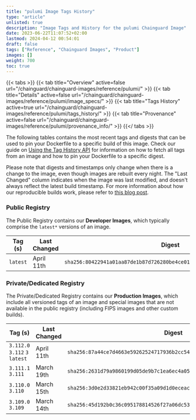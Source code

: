 ```yaml
---
title: "pulumi Image Tags History"
type: "article"
unlisted: true
description: "Image Tags and History for the pulumi Chainguard Image"
date: 2023-06-22T11:07:52+02:00
lastmod: 2024-04-12 00:54:01
draft: false
tags: ["Reference", "Chainguard Images", "Product"]
images: []
weight: 700
toc: true
---
```


{{< tabs >}}
{{< tab title="Overview" active=false url="/chainguard/chainguard-images/reference/pulumi/" >}}
{{< tab title="Details" active=false url="/chainguard/chainguard-images/reference/pulumi/image_specs/" >}}
{{< tab title="Tags History" active=true url="/chainguard/chainguard-images/reference/pulumi/tags_history/" >}}
{{< tab title="Provenance" active=false url="/chainguard/chainguard-images/reference/pulumi/provenance_info/" >}}
{{</ tabs >}}

The following tables contains the most recent tags and digests that can be used to pin your Dockerfile to a specific build of this image. Check our guide on [Using the Tag History API](/chainguard/chainguard-images/using-the-tag-history-api/) for information on how to fetch all tags from an image and how to pin your Dockerfile to a specific digest.

Please note that digests and timestamps only change when there is a change to the image, even though images are rebuilt every night. The "Last Changed" column indicates when the image was last modified, and doesn't always reflect the latest build timestamp. For more information about how our reproducible builds work, please refer to [this blog post](https://www.chainguard.dev/unchained/reproducing-chainguards-reproducible-image-builds).

### Public Registry
The Public Registry contains our **Developer Images**, which typically comprise the `latest*` versions of an image.

| Tag (s)   | Last Changed | Digest                                                                    |
|-----------|--------------|---------------------------------------------------------------------------|
|  `latest` | April 11th   | `sha256:80422941a01aa87de1b87d726280be4ce0113752754b37556769c02aa6182892` |


### Private/Dedicated Registry
The Private/Dedicated Registry contains our **Production Images**, which include all versioned tags of an image and special images that are not available in the public registry (including FIPS images and other custom builds).

| Tag (s)                         | Last Changed | Digest                                                                    |
|---------------------------------|--------------|---------------------------------------------------------------------------|
|  `3.112.0` `3.112` `3` `latest` | April 11th   | `sha256:87a44ce7d4663e59262524717936b2cc54b7fc635ab73a3a5155615f64364111` |
|  `3.111.1` `3.111`              | March 19th   | `sha256:2631d79a9860199d05de9b7c1ea6ec4a059c980e2d5a9626adf9d7184ceec6b1` |
|  `3.110.0` `3.110`              | March 15th   | `sha256:3d0e2d33821eb942c00f35a09d1d0eceacb3b7e635f62a2e1f86d3b3637c7f39` |
|  `3.109.0` `3.109`              | March 14th   | `sha256:45d192b0c36c095178814526f27a06dc53a1fbf317952dea5c8de04de3682916` |

